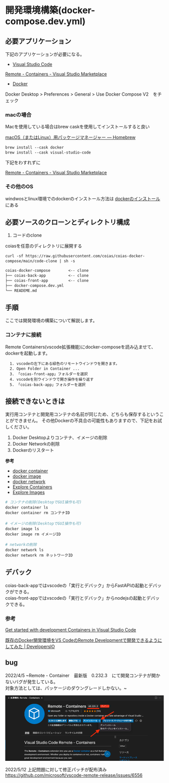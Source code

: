 # 開発環境構築(docker-compose.dev.yml)

## 必要アプリケーション

下記のアプリケーションが必要になる。

* [Visual Studio Code](https://azure.microsoft.com/ja-jp/products/visual-studio-code/)

[Remote - Containers - Visual Studio Marketplace](https://marketplace.visualstudio.com/items?itemName=ms-vscode-remote.remote-containers)

* [Docker](https://www.docker.com/products/docker-desktop)

Docker Desktop > Preferences > General > Use Docker Compose V2　をチェック

### macの場合

Macを使用している場合はbrew caskを使用してインストールすると良い

[macOS（またはLinux）用パッケージマネージャー — Homebrew](https://brew.sh/index_ja)  

```
brew install --cask docker
brew install --cask visual-studio-code
```

下記をわすれずに

[Remote - Containers - Visual Studio Marketplace](https://marketplace.visualstudio.com/items?itemName=ms-vscode-remote.remote-containers)

### その他のOS

windwosとlinux環境でのdockerのインストール方法は [dockerのインストール](./dockerのインストール.md)にある

## 必要ソースのクローンとディレクトリ構成

1. コードのclone

coiasを任意のディレクトリに展開する

```
curl -sf https://raw.githubusercontent.com/coias/coias-docker-compose/main/code-clone | sh -s
```

```
coias-docker-compose        <-- clone
├── coias-back-app          <-- clone
├── coias-front-app         <-- clone
├── docker-compose.dev.yml
└── READEME.md
```

## 手順

ここでは開発環境の構築について解説します。

### コンテナに接続

Remote Containers(vscode拡張機能)にdocker-composeを読み込ませて、dockerを起動します。

      1. vscodeの左下にある緑色のリモートウインドウを開きます。
      2. Open Folder in Container ...
      3. 「coias-front-app」フォルダーを選択
      4. vscodeを別ウインドウで開き操作を繰り返す
      5. 「coias-back-app」フォルダーを選択

## 接続できないときは

実行用コンテナと開発用コンテナの名前が同じため、どちらも保存するということができません。
その他Dockerの不具合の可能性もありますので、下記をお試しください。

1. Docker Desktopよりコンテナ、イメージの削除
2. Docker Networkの削除
3. Dockerのリスタート

**参考**

* [docker container](https://docs.docker.com/engine/reference/commandline/container/)
* [docker image](https://docs.docker.com/engine/reference/commandline/image/)
* [docker network](https://docs.docker.com/engine/reference/commandline/network/)
* [Explore Containers](https://docs.docker.com/desktop/use-desktop/container/)
* [Explore Images](https://docs.docker.com/desktop/use-desktop/images/)


```bash
# コンテナの削除(DesktopでGUI操作も可)
docker container ls
docker container rm コンテナID

# イメージの削除(DesktopでGUI操作も可)
docker image ls
docker image rm イメージID

# networkの削除
docker network ls
docker network rm ネットワークID
```

## デバック

coias-back-appではvscodeの「実行とデバック」からFastAPIの起動とデバックができる。  
coias-front-appではvscodeの「実行とデバック」からnodejsの起動とデバックできる。

### 参考

[Get started with development Containers in Visual Studio Code](https://code.visualstudio.com/docs/remote/containers-tutorial)

[既存のDocker開発環境をVS CodeのRemote Developmentで開発できるようにしてみた | DevelopersIO](https://dev.classmethod.jp/articles/add-vs-code-remote-development-settings-to-existing-docker-environment/)

## bug

2022/4/5
~Remote - Container　最新版　0.232.3　にて開発コンテナが開かないバグが発生している。  
対象方法としては、パッケージのダウングレードしかない。~

![image](./image/dev/remote-containers-version.png)

2022/5/12
上記問題に対して修正パッチが配布済み
https://github.com/microsoft/vscode-remote-release/issues/6556
